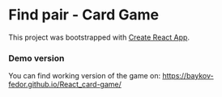 # Find pair - Card Game 
This project was bootstrapped with [Create React App](https://github.com/facebook/create-react-app).

### Demo version
You can find working version of the game on: https://baykov-fedor.github.io/React_card-game/

